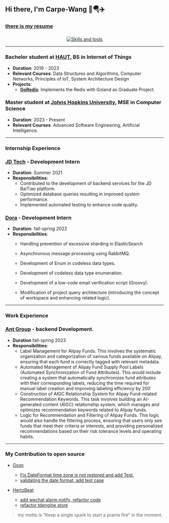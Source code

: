 ## Hi there, I'm Carpe-Wang 👋🪂✈️
### [there is my resume](https://github.com/Carpe-Wang/Carpe-Wang/blob/main/Kaipeng%20Wang's.pdf)
<h3 align="center"></h3>

<p align="center">
  <a href="https://skillicons.dev">
    <img src="https://skillicons.dev/icons?i=cpp,cmake,docker,git,go,linux,postgres,python,java,mysql,aws" alt="Skills and tools"/>
  </a>
</p>

------------------------------------

### Bachelor student at [HAUT](https://computer.haut.edu.cn/), BS in Internet of Things
- **Duration**: 2019 - 2023
- **Relevant Courses**: Data Structures and Algorithms, Computer Networks, Principles of IoT, System Architecture Design
- **Projects**:
    - **[GoRedis](https://github.com/Carpe-Wang/GoRedis)**: Implements the Redis with Goland as Graduate Project.

### Master student at  [Johns Hopkins University](https://engineering.jhu.edu), MSE in Computer Science
- **Duration**: 2023 - Present
- **Relevant Courses**: Advanced Software Engineering, Artificial Intelligence.

------------------------------------
### Internship Experience

### [JD Tech](https://www.jdt.com.cn/) -  Development Intern
- **Duration**: Summer 2021
- **Responsibilities**:
    - Contributed to the development of backend services for the JD BaiTiao platform.
    - Optimized database queries resulting in improved system performance.
    - Implemented automated testing to enhance code quality.

### [Dora](https://www.dora.run/) - Development Intern
- **Duration**: fall-spring 2022
- **Responsibilities**:
    - Handling prevention of excessive sharding in ElasticSearch

    - Asynchronous message processing using RabbitMQ.

    - Development of Enum in codeless data types.

    - Development of codeless data type enumeration.

    - Development of a low-code email verification script (Groovy).

    - Modification of project query architecture (introducing the concept of workspace and enhancing related logic).

------------------------------------
### Work Experience
### [Ant Group](https://www.antgroup.com/en) - backend Development.
- **Duration** fall-spring 2023
- **Responsibilities**:
    * Label Management for Alipay Funds. This involves the systematic organization and categorization of various funds available on Alipay, ensuring that each fund is correctly tagged with relevant metadata.
    * Automated Management of Alipay Fund Supply Pool Labels (Automated Synchronization of Fund Attributes). This would include creating a system that automatically synchronizes fund attributes with their corresponding labels, reducing the time required for manual label creation and improving labeling efficiency by 200
    * Construction of AIGC Relationship System for Alipay Fund-related Recommendation Keywords. This task involves building an AI-generated content (AIGC) relationship system, which manages and optimizes recommendation keywords related to Alipay funds.
    * Logic for Recommendation and Filtering of Alipay Funds. This logic would also handle the filtering process, ensuring that users only see funds that meet their criteria or interests, and providing personalized recommendations based on their risk tolerance levels and operating habits.
------------------------------------

### My Contribution to open source
- [Gson](https://github.com/google/gson)
    - [Fix DateFormat time zone is not restored and add Test.](https://github.com/google/gson/pull/2549)
    - [validating the date format, add test case](https://github.com/google/gson/pull/2538)

- [HertzBeat](https://github.com/dromara/hertzbeat)
    - [add wechat alarm notify, refactor code ](https://github.com/dromara/hertzbeat/pull/1516)
    - [refactor tdengine store](https://github.com/dromara/hertzbeat/pull/1513)

> my motto is "Keep a single spark to start a prairie fire" in the moment.
